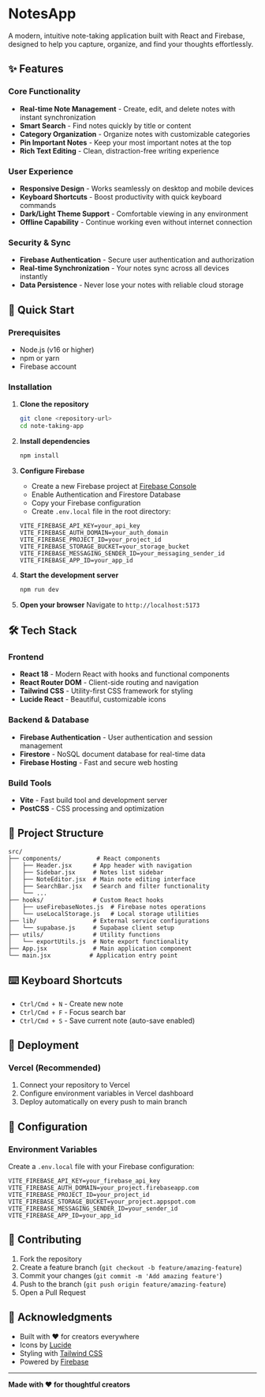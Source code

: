 # NotesApp

A modern, intuitive note-taking application built with React and Firebase, designed to help you capture, organize, and find your thoughts effortlessly.

## ✨ Features

### Core Functionality
- **Real-time Note Management** - Create, edit, and delete notes with instant synchronization
- **Smart Search** - Find notes quickly by title or content
- **Category Organization** - Organize notes with customizable categories
- **Pin Important Notes** - Keep your most important notes at the top
- **Rich Text Editing** - Clean, distraction-free writing experience

### User Experience
- **Responsive Design** - Works seamlessly on desktop and mobile devices
- **Keyboard Shortcuts** - Boost productivity with quick keyboard commands
- **Dark/Light Theme Support** - Comfortable viewing in any environment
- **Offline Capability** - Continue working even without internet connection

### Security & Sync
- **Firebase Authentication** - Secure user authentication and authorization
- **Real-time Synchronization** - Your notes sync across all devices instantly
- **Data Persistence** - Never lose your notes with reliable cloud storage

## 🚀 Quick Start

### Prerequisites
- Node.js (v16 or higher)
- npm or yarn
- Firebase account

### Installation

1. **Clone the repository**
   ```bash
   git clone <repository-url>
   cd note-taking-app
   ```

2. **Install dependencies**
   ```bash
   npm install
   ```

3. **Configure Firebase**
   - Create a new Firebase project at [Firebase Console](https://console.firebase.google.com)
   - Enable Authentication and Firestore Database
   - Copy your Firebase configuration
   - Create `.env.local` file in the root directory:
   ```env
   VITE_FIREBASE_API_KEY=your_api_key
   VITE_FIREBASE_AUTH_DOMAIN=your_auth_domain
   VITE_FIREBASE_PROJECT_ID=your_project_id
   VITE_FIREBASE_STORAGE_BUCKET=your_storage_bucket
   VITE_FIREBASE_MESSAGING_SENDER_ID=your_messaging_sender_id
   VITE_FIREBASE_APP_ID=your_app_id
   ```

4. **Start the development server**
   ```bash
   npm run dev
   ```

5. **Open your browser**
   Navigate to `http://localhost:5173`

## 🛠️ Tech Stack

### Frontend
- **React 18** - Modern React with hooks and functional components
- **React Router DOM** - Client-side routing and navigation
- **Tailwind CSS** - Utility-first CSS framework for styling
- **Lucide React** - Beautiful, customizable icons

### Backend & Database
- **Firebase Authentication** - User authentication and session management
- **Firestore** - NoSQL document database for real-time data
- **Firebase Hosting** - Fast and secure web hosting

### Build Tools
- **Vite** - Fast build tool and development server
- **PostCSS** - CSS processing and optimization

## 📁 Project Structure

```
src/
├── components/          # React components
│   ├── Header.jsx      # App header with navigation
│   ├── Sidebar.jsx     # Notes list sidebar
│   ├── NoteEditor.jsx  # Main note editing interface
│   ├── SearchBar.jsx   # Search and filter functionality
│   └── ...
├── hooks/              # Custom React hooks
│   ├── useFirebaseNotes.js  # Firebase notes operations
│   └── useLocalStorage.js   # Local storage utilities
├── lib/                # External service configurations
│   └── supabase.js     # Supabase client setup
├── utils/              # Utility functions
│   └── exportUtils.js  # Note export functionality
├── App.jsx             # Main application component
└── main.jsx           # Application entry point
```

## ⌨️ Keyboard Shortcuts

- `Ctrl/Cmd + N` - Create new note
- `Ctrl/Cmd + F` - Focus search bar
- `Ctrl/Cmd + S` - Save current note (auto-save enabled)

## 🚀 Deployment

### Vercel (Recommended)
1. Connect your repository to Vercel
2. Configure environment variables in Vercel dashboard
3. Deploy automatically on every push to main branch


## 🔧 Configuration

### Environment Variables
Create a `.env.local` file with your Firebase configuration:

```env
VITE_FIREBASE_API_KEY=your_firebase_api_key
VITE_FIREBASE_AUTH_DOMAIN=your_project.firebaseapp.com
VITE_FIREBASE_PROJECT_ID=your_project_id
VITE_FIREBASE_STORAGE_BUCKET=your_project.appspot.com
VITE_FIREBASE_MESSAGING_SENDER_ID=your_sender_id
VITE_FIREBASE_APP_ID=your_app_id
```

## 🤝 Contributing

1. Fork the repository
2. Create a feature branch (`git checkout -b feature/amazing-feature`)
3. Commit your changes (`git commit -m 'Add amazing feature'`)
4. Push to the branch (`git push origin feature/amazing-feature`)
5. Open a Pull Request

## 🙏 Acknowledgments

- Built with ❤️ for creators everywhere
- Icons by [Lucide](https://lucide.dev/)
- Styling with [Tailwind CSS](https://tailwindcss.com/)
- Powered by [Firebase](https://firebase.google.com/)

---

**Made with ❤️ for thoughtful creators**